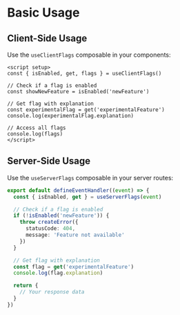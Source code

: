 # Basic Usage

## Client-Side Usage

Use the `useClientFlags` composable in your components:

```vue
<script setup>
const { isEnabled, get, flags } = useClientFlags()

// Check if a flag is enabled
const showNewFeature = isEnabled('newFeature')

// Get flag with explanation
const experimentalFlag = get('experimentalFeature')
console.log(experimentalFlag.explanation)

// Access all flags
console.log(flags)
</script>
```

## Server-Side Usage

Use the `useServerFlags` composable in your server routes:

```ts
export default defineEventHandler((event) => {
  const { isEnabled, get } = useServerFlags(event)

  // Check if a flag is enabled
  if (!isEnabled('newFeature')) {
    throw createError({
      statusCode: 404,
      message: 'Feature not available'
    })
  }

  // Get flag with explanation
  const flag = get('experimentalFeature')
  console.log(flag.explanation)

  return {
    // Your response data
  }
})